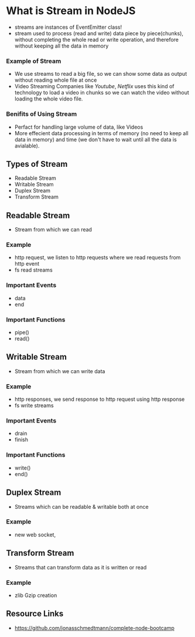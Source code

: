 # What is Stream in NodeJS

- streams are instances of EventEmitter class!
- stream used to process (read and write) data piece by piece(chunks), 
without completing the whole read or write operation,
and therefore without keeping all the data in memory

### Example of Stream

- We use streams to read a big file, so we can show some data as output without reading whole file at once
- Video Streaming Companies like *Youtube*, *Netflix* uses this kind of technology to load a video in chunks so we can watch the video without loading the whole video file. 

### Benifits of Using Stream

- Perfact for handling large volume of data, like Videos
- More effecient data processing in terms of memory (no need to keep all data in memory) and time (we don't have to wait until all the data is avialable).

## Types of Stream

- Readable Stream
- Writable Stream
- Duplex Stream
- Transform Stream


## Readable Stream 

- Stream from which we can read 

### Example 

- http request, we listen to http requests where we read requests from http event
- fs read streams

### Important Events

- data
- end

### Important Functions 

- pipe()
- read()

## Writable Stream 

- Stream from which we can write data  

### Example 

- http responses, we send response to http request using http response
- fs write streams

### Important Events

- drain
- finish

### Important Functions 

- write()
- end()

## Duplex Stream 

- Streams which can be readable & writable both at once  

### Example 

- new web socket, 

## Transform Stream 

- Streams that can transform data as it is written or read 

### Example 

- zlib Gzip creation

## Resource Links

- https://github.com/jonasschmedtmann/complete-node-bootcamp



